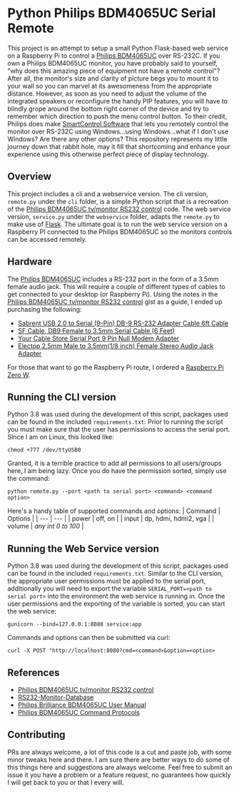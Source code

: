 # Python Philips BDM4065UC Serial Remote

This project is an attempt to setup a small Python Flask-based web service on a Raspberry Pi to control a [Philips BDM4065UC](https://www.philips.com.au/c-p/BDM4065UC_75/brilliance-led-backlit-lcd-display) over RS-232C.  If you own a Philips BDM4065UC monitor, you have probably said to yourself, "why does this amazing piece of equipment not have a remote control"?  After all, the monitor's size and clarity of picture begs you to mount it to your wall so you can marvel at its awesomeness from the appropriate distance.  However, as soon as you need to adjust the volume of the integrated speakers or reconfigure the handy PIP features, you will have to blindly grope around the bottom right corner of the device and try to remember which direction to push the menu control button.  To their credit, Philips does make [SmartControl Software](https://www.philips.com.au/c-p/BDM4065UC_75/brilliance-led-backlit-lcd-display/support) that lets you remotely control the monitor over RS-232C using Windows...using Windows...what if I don't use Windows?  Are there any other options?  This repository represents my little journey down that rabbit hole, may it fill that shortcoming and enhance your experience using this otherwise perfect piece of display technology.

## Overview

This project includes a cli and a webservice version.  The cli version, `remote.py` under the `cli` folder, is a simple Python script that is a recreation of the [Philips BDM4065UC tv/monitor RS232 control](https://gist.github.com/daanzu/352fd5560cc57aa08c3a67ec17c4b448) code.  The web service version, `service.py` under the `webservice` folder, adapts the `remote.py` to make use of [Flask](https://flask.palletsprojects.com/en/2.0.x/).  The ultimate goal is to run the web service version on a Raspberry PI connected to the Philips BDM4065UC so the monitors controls can be accessed remotely.

## Hardware

The [Philips BDM4065UC](https://www.philips.com.au/c-p/BDM4065UC_75/brilliance-led-backlit-lcd-display) includes a RS-232 port in the form of a 3.5mm female audio jack.  This will require a couple of different types of cables to get connected to your desktop (or Raspberry Pi).  Using the notes in the [Philips BDM4065UC tv/monitor RS232 control](https://gist.github.com/daanzu/352fd5560cc57aa08c3a67ec17c4b448) gist as a guide, I ended up purchasing the following:

* [Sabrent USB 2.0 to Serial (9-Pin) DB-9 RS-232 Adapter Cable 6ft Cable](https://www.amazon.com/gp/product/B006AA04K0/ref=oh_aui_detailpage_o09_s00?ie=UTF8&psc=1)
* [SF Cable, DB9 Female to 3.5mm Serial Cable (6 Feet)](https://www.amazon.com/gp/product/B004T9BBJC/ref=oh_aui_detailpage_o09_s00?ie=UTF8&psc=1)
* [Your Cable Store Serial Port 9 Pin Null Modem Adapter](https://www.amazon.com/gp/product/B005QE4YLQ/ref=oh_aui_detailpage_o07_s00?ie=UTF8&psc=1)
* [Electop 2.5mm Male to 3.5mm(1/8 inch) Female Stereo Audio Jack Adapter](https://www.amazon.com/Electop-Female-Stereo-Adapter-Headphone/dp/B01GC6LR84/ref=sr_1_5?dchild=1&keywords=2.5mm+Male+to+3.5mm+Female&qid=1626194366&sr=8-5)

For those that want to go the Raspberry Pi route, I ordered a [Raspberry Pi Zero W](https://www.amazon.com/CanaKit-Raspberry-Wireless-Complete-Starter/dp/B072N3X39J/ref=sr_1_4?dchild=1&keywords=raspberry+pi+zero&qid=1626194442&sr=8-4).

## Running the CLI version

Python 3.8 was used during the development of this script, packages used can be found in the included `requirements.txt`.  Prior to running the script you must make sure that the user has permissions to access the serial port.  Since I am on Linux, this looked like:
```
chmod +777 /dev/ttyUSB0
```
Granted, it is a terrible practice to add all permissions to all users/groups here, I am being lazy.  Once you do have the permission sorted, simply use the command:
```
python remote.py --port <path to serial port> <command> <command option>
```

Here's a handy table of supported commands and options:
| Command | Options |
| --- | --- |
| power | off, on |
| input | dp, hdmi, hdmi2, vga |
| volume | _any int 0 to 100_ |

## Running the Web Service version

Python 3.8 was used during the development of this script, packages used can be found in the included `requirements.txt`.  Similar to the CLI version, the appropriate user permissions must be applied to the serial port, additionally you will need to export the variable `SERIAL_PORT=<path to serial port>` into the environment the web service is running in.  Once the user permissions and the exporting of the variable is sorted, you can start the web service:

```
gunicorn --bind=127.0.0.1:8080 service:app
```

Commands and options can then be submitted via curl:
```
curl -X POST "http://localhost:8080?cmd=<command>&option=<option>
```

## References
* [Philips BDM4065UC tv/monitor RS232 control](https://gist.github.com/daanzu/352fd5560cc57aa08c3a67ec17c4b448)
* [RS232-Monitor-Database](https://github.com/YooUp/RS232-Monitor-Database)
* [Philips Brilliance BDM4065UC User Manual](https://www.manualslib.com/manual/866028/Philips-Brillance-Bdm4065uc.html)
* [Philips BDM4065UC Command Protocols](https://www.avforums.com/attachments/philips-bdm4065uc-command-protocols-xls.625499/)

## Contributing

PRs are always welcome, a lot of this code is a cut and paste job, with some minor tweaks here and there.  I am sure there are better ways to do some of this things here and suggestions are always welcome.  Feel free to submit an issue it you have a problem or a feature request, no guarantees how quickly I will get back to you or that I every will.
